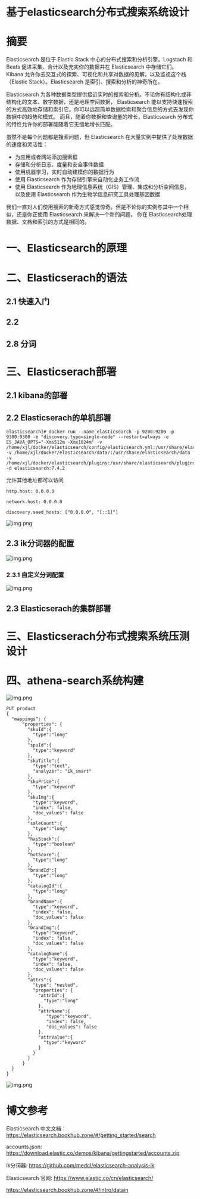 # 基于elasticsearch分布式搜索系统设计

# 摘要

Elasticsearch 是位于 Elastic Stack 中心的分布式搜索和分析引擎。Logstach 和 Beats 促进采集、合计以及充实你的数据并在 Elasticsearch 中存储它们。
Kibana 允许你去交互式的探索、可视化和共享对数据的见解，以及监视这个栈（Elastic Stack）。Elasticsearch 是索引、搜索和分析的神奇所在。

Elasticsearch 为各种数据类型提供接近实时的搜索和分析。不论你有结构化或非结构化的文本、数字数据，还是地理空间数据，
Elasticsearch 能以支持快速搜索的方式高效地存储和索引它。你可以远超简单数据检索和聚合信息的方式去发现你数据中的趋势和模式。
而且，随着你数据和查询量的增长，Elasticsearch 分布式的特性允许你的部署能随着它无缝地增长匹配。

虽然不是每个问题都是搜索问题，但 Elasticsearch 在大量实例中提供了处理数据的速度和灵活性：

- 为应用或者网站添加搜索框
- 存储和分析日志、度量和安全事件数据
- 使用机器学习，实时自动建模你的数据行为
- 使用 Elasticsearch 作为存储引擎来自动化业务工作流
- 使用 Elasticsearch 作为地理信息系统（GIS）管理、集成和分析空间信息，以及使用 Elasticsearch 作为生物学信息研究工具处理基因数据

我们一直对人们使用搜索的新奇方式感觉惊奇。但是不论你的实例与其中一个相似，还是你正使用 Elasticsearch 来解决一个新的问题，
你在 Elasticsearch处理数据、文档和索引的方式是相同的。

# 一、Elasticsearch的原理


## 


# 二、Elasticserach的语法


## 2.1 快速入门



## 2.2 


## 2.8 分词



# 三、Elasticserach部署


## 2.1 kibana的部署



## 2.2 Elasticserach的单机部署

```shell
elasticsearch]# docker run --name elasticsearch -p 9200:9200 -p 9300:9300 -e "discovery.type=single-node" --restart=always -e ES_JAVA_OPTS="-Xms512m -Xmx1024m" -v /home/xjl/docker/elasticsearch/config/elasticsearch.yml:/usr/share/elasticsearch/config/elasticsearch.yml -v /home/xjl/docker/elasticsearch/data/:/usr/share/elasticsearch/data -v /home/xjl/docker/elasticsearch/plugins:/usr/share/elasticsearch/plugins -d elasticsearch:7.4.2
```

允许其他地址都可以访问

```shell
http.host: 0.0.0.0

network.host: 0.0.0.0

discovery.seed_hosts: ["0.0.0.0", "[::1]"]
```

![img.png](images/elasticsearch启动成功.png)
 


## 2.3 ik分词器的配置

![img.png](images/ik分词器的配置.png)


### 2.3.1 自定义分词配置

![img.png](images/自定义分词配置.png)


## 2.3 Elasticserach的集群部署


# 三、Elasticserach分布式搜索系统压测设计


# 四、athena-search系统构建

![img.png](images/athena-search环境构建与测试.png)



```shell
PUT product
{
  "mappings": {
      "properties": {
        "skuId":{
          "type":"long"
        },
        "spuId":{
          "type":"keyword"
        },
        "skuTitle":{
          "type":"text",
          "analyzer": "ik_smart"
        },
        "skuPrice":{
          "type":"keyword"
        },
        "skuImg":{
          "type":"keyword",
          "index": false,
          "doc_values": false
        },
        "saleCount":{
          "type":"long"
        },
        "hasStock":{
          "type":"boolean"
        },
        "hotScore":{
          "type":"long"
        },
        "brandId":{
          "type":"long"
        },
        "catalogId":{
          "type":"long"
        },
        "brandName":{
          "type":"keyword",
          "index": false,
          "doc_values": false
        },
        "brandImg":{
          "type":"keyword",
          "index": false,
          "doc_values": false
        },
        "catalogName":{
          "type":"keyword",
          "index": false,
          "doc_values": false
        },
        "attrs":{
          "type": "nested",
          "properties": {
            "attrId":{
              "type":"long"
            },
            "attrName":{
               "type":"keyword",
               "index": false,
               "doc_values": false
            },
            "attrValue":{
              "type":"keyword"
            }
          }
        }
      }  
  }
}
```

![img.png](images/athena的数据模型.png)

# 博文参考

Elasticsearch 中文文档： https://elasticsearch.bookhub.zone/#/getting_started/search

accounts.json: https://download.elastic.co/demos/kibana/gettingstarted/accounts.zip

ik分词器: https://github.com/medcl/elasticsearch-analysis-ik

Elasticsearch 官网: https://www.elastic.co/cn/elasticsearch/

https://elasticsearch.bookhub.zone/#/intro/datain

